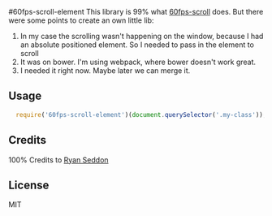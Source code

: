 #60fps-scroll-element
This library is 99% what [60fps-scroll](https://github.com/ryanseddon/60fps-scroll)
does. But there were some points to create an own little lib:

  1. In my case the scrolling wasn't happening on the window, because I had an absolute
  positioned element. So I needed to pass in the element to scroll
  2. It was on bower. I'm using webpack, where bower doesn't work great.
  3. I needed it right now. Maybe later we can merge it.

## Usage
```js
  require('60fps-scroll-element')(document.querySelector('.my-class'));
```

## Credits
100% Credits to [Ryan Seddon](http://www.thecssninja.com/javascript/follow-up-60fps-scroll)

## License
MIT